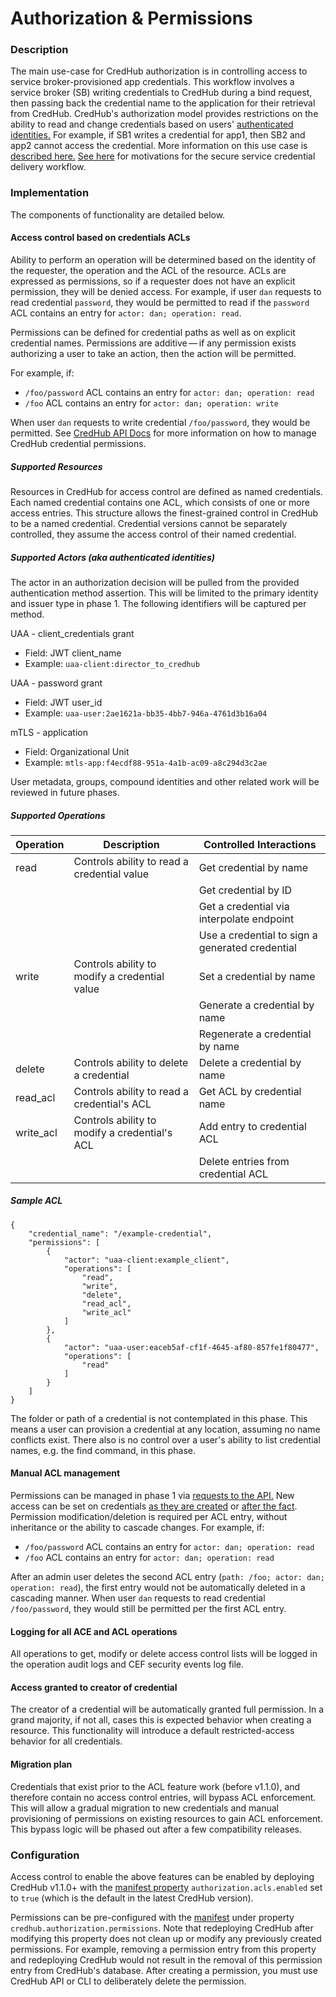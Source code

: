 # Authorization & Permissions

### Description

The main use-case for CredHub authorization is in controlling access to service broker-provisioned app credentials. This workflow involves a service broker (SB) writing credentials to CredHub during a bind request, then passing back the credential name to the application for their retrieval from CredHub. CredHub's authorization model provides restrictions on the ability to read and change credentials based on users' [authenticated identities.](authentication-identities.md) For example, if SB1 writes a credential for app1, then SB2 and app2 cannot access the credential. More information on this use case is [described here.](secure-service-credentials.md)
[See here](secure-service-credentials.md#motivation) for motivations for the secure service credential delivery workflow.

### Implementation

The components of functionality are detailed below.

#### Access control based on credentials ACLs

Ability to perform an operation will be determined based on the identity of the requester, the operation and the ACL of the resource. 
ACLs are expressed as permissions, so if a requester does not have an explicit permission, they will be denied access. 
For example, if user `dan` requests to read credential `password`, they would be permitted to read if the `password` ACL contains an entry for `actor: dan; operation: read`.

Permissions can be defined for credential paths as well as on explicit credential names. 
Permissions are additive — if any permission exists authorizing a user to take an action, then the action will be permitted.

For example, if: 
- `/foo/password` ACL contains an entry for `actor: dan; operation: read` 
- `/foo` ACL contains an entry for `actor: dan; operation: write`

When user `dan` requests to write credential `/foo/password`, they would be permitted.
See [CredHub API Docs](https://credhub-api.cfapps.io) for more information on how to manage CredHub credential permissions.

##### Supported Resources

Resources in CredHub for access control are defined as named credentials. Each named credential contains one ACL, which consists of one or more access entries. This structure allows the finest-grained control in CredHub to be a named credential. Credential versions cannot be separately controlled, they assume the access control of their named credential.

##### Supported Actors (aka authenticated identities)

The actor in an authorization decision will be pulled from the provided authentication method assertion. This will be limited to the primary identity and issuer type in phase 1. The following identifiers will be captured per method.

UAA - client_credentials grant
* Field: JWT client_name
* Example: `uaa-client:director_to_credhub`

UAA - password grant
* Field: JWT user_id
* Example: `uaa-user:2ae1621a-bb35-4bb7-946a-4761d3b16a04`

mTLS - application
* Field: Organizational Unit
* Example: `mtls-app:f4ecdf88-951a-4a1b-ac09-a8c294d3c2ae`

User metadata, groups, compound identities and other related work will be reviewed in future phases.

##### Supported Operations

| Operation | Description | Controlled Interactions |
| --- | --- | --- |
| read | Controls ability to read a credential value | Get credential by name |
| | | Get credential by ID |
| | | Get a credential via interpolate endpoint |
| | | Use a credential to sign a generated credential |
| write | Controls ability to modify a credential value | Set a credential by name |
| | | Generate a credential by name |
| | | Regenerate a credential by name |
| delete | Controls ability to delete a credential | Delete a credential by name |
| read_acl | Controls ability to read a credential's ACL | Get ACL by credential name |
| write_acl | Controls ability to modify a credential's ACL | Add entry to credential ACL |
| | | Delete entries from credential ACL |

##### Sample ACL
```
{
    "credential_name": "/example-credential",
    "permissions": [
        {
            "actor": "uaa-client:example_client",
            "operations": [
                "read",
                "write",
                "delete",
                "read_acl",
                "write_acl"
            ]
        },
        {
            "actor": "uaa-user:eaceb5af-cf1f-4645-af80-857fe1f80477",
            "operations": [
                "read"
            ]
        }
    ]
}
```

The folder or path of a credential is not contemplated in this phase. This means a user can provision a credential at any location, assuming no name conflicts exist. There also is no control over a user's ability to list credential names, e.g. the find command, in this phase.

#### Manual ACL management

Permissions can be managed in phase 1 via [requests to the API.][1] New access can be set on credentials [as they are created][2] or [after the fact][3]. Permission modification/deletion is required per ACL entry, without inheritance or the ability to cascade changes.
For example, if: 
- `/foo/password` ACL contains an entry for `actor: dan; operation: read` 
- `/foo` ACL contains an entry for `actor: dan; operation: read`

After an admin user deletes the second ACL entry (`path: /foo; actor: dan; operation: read`), the first entry would not be automatically deleted in a cascading manner.
When user `dan` requests to read credential `/foo/password`, they would still be permitted per the first ACL entry.

[1]:https://credhub-api.cfapps.io/#permissions
[2]:https://credhub-api.cfapps.io/#type-value19
[3]:https://credhub-api.cfapps.io/#add-permissions

#### Logging for all ACE and ACL operations

All operations to get, modify or delete access control lists will be logged in the operation audit logs and CEF security events log file.

#### Access granted to creator of credential

The creator of a credential will be automatically granted full permission. In a grand majority, if not all, cases this is expected behavior when creating a resource. This functionality will introduce a default restricted-access behavior for all credentials.

#### Migration plan

Credentials that exist prior to the ACL feature work (before v1.1.0), and therefore contain no access control entries, will bypass ACL enforcement. This will allow a gradual migration to new credentials and manual provisioning of permissions on existing resources to gain ACL enforcement. This bypass logic will be phased out after a few compatibility releases.

### Configuration

Access control to enable the above features can be enabled by deploying CredHub v1.1.0+ with the [manifest property][4] `authorization.acls.enabled` set to `true` (which is the default in the latest CredHub version).

[4]:https://github.com/pivotal-cf/credhub-release/blob/1.2.0/jobs/credhub/spec#L140-L142

Permissions can be pre-configured with the [manifest](https://github.com/pivotal/credhub-release/blob/main/jobs/credhub/spec) under property `credhub.authorization.permissions`.
Note that redeploying CredHub after modifying this property does not clean up or modify any previously created permissions. 
For example, removing a permission entry from this property and redeploying CredHub would not result in the removal of this permission entry from CredHub's database. 
After creating a permission, you must use CredHub API or CLI to deliberately delete the permission.  